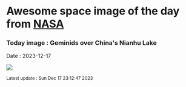 
# Awesome space image of the day from [NASA](https://api.nasa.gov/)

### Today image : Geminids over China's Nianhu Lake
Date : 2023-12-17

![](https://apod.nasa.gov/apod/image/2312/Geminids_Hongyang_1080.jpg)

<small>Latest update : Sun Dec 17 23:12:47 2023</small>
        